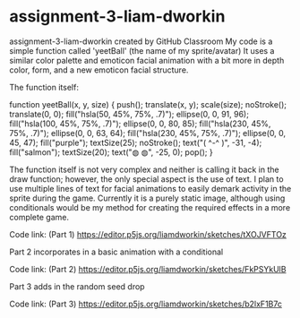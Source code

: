 # assignment-3-liam-dworkin
assignment-3-liam-dworkin created by GitHub Classroom
My code is a simple function called 'yeetBall' (the name of my sprite/avatar) It uses a similar color palette and emoticon facial animation with a bit more
in depth color, form, and a new emoticon facial structure. 

The function itself: 

function yeetBall(x, y, size) {
  push();
  translate(x, y);
  scale(size);
  noStroke();
  translate(0, 0);
  fill("hsla(50, 45%, 75%, .7)");
  ellipse(0, 0, 91, 96);
  fill("hsla(100, 45%, 75%, .7)");
  ellipse(0, 0, 80, 85);
  fill("hsla(230, 45%, 75%, .7)");
  ellipse(0, 0, 63, 64);
  fill("hsla(230, 45%, 75%, .7)");
  ellipse(0, 0, 45, 47);
  fill("purple");
  textSize(25);
  noStroke();
  text("( ^-^ )", -31, -4);
  fill("salmon");
  textSize(20);
  text("◍   ◍", -25, 0);
  pop();
}

The function itself is not very complex and neither is calling it back in the draw function; however, the only 
special aspect is the use of text. I plan to use multiple lines of text for facial animations to easily demark activity in the sprite during the game. Currently it is 
a purely static image, although using conditionals would be my method for creating the required effects in a more complete game. 

Code link: (Part 1) https://editor.p5js.org/liamdworkin/sketches/tXOJVFTOz

Part 2 incorporates in a basic animation with a conditional

Code link: (Part 2) https://editor.p5js.org/liamdworkin/sketches/FkPSYkUlB

Part 3 adds in the random seed drop 

Code link: (Part 3) https://editor.p5js.org/liamdworkin/sketches/b2lxF1B7c
